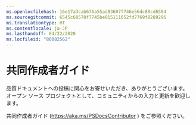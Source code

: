 ```yaml
---
ms.openlocfilehash: 16e17a3cab676a55ad83607f746e56dc80cd6504
ms.sourcegitcommit: 6545c60578f7745be015111052fd7769f8289296
ms.translationtype: HT
ms.contentlocale: ja-JP
ms.lasthandoff: 04/22/2020
ms.locfileid: "80082562"
---
```

# <a name="contributor-guide"></a>共同作成者ガイド

品質ドキュメントへの投稿に関心をお寄せいただき、ありがとうございます。
オープン ソース プロジェクトとして、コミュニティからの入力と更新を歓迎します。

共同作成者ガイド (https://aka.ms/PSDocsContributor ) をご参照ください。

